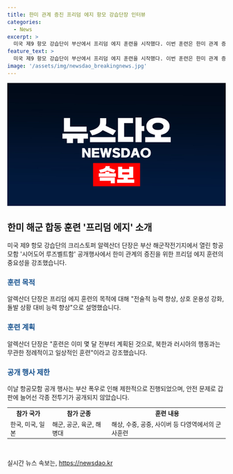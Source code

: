 ```yaml
---
title: 한미 관계 증진 프리덤 에지 항모 강습단장 인터뷰
categories:
  - News
excerpt: >
  미국 제9 항모 강습단이 부산에서 프리덤 에지 훈련을 시작했다. 이번 훈련은 한미 관계 증진과 전략적 능력 강화를 목표로 한다. 다양한 군사 분야에서 실시되며, 북러에 메시지를 보내는 것은 아니라고 강조했다. 이날 항공모함 공개행사는 폭우로 인해 제한적으로 진행되었다.
feature_text: >
  미국 제9 항모 강습단이 부산에서 프리덤 에지 훈련을 시작했다. 이번 훈련은 한미 관계 증진과 전략적 능력 강화를 목표로 한다. 다양한 군사 분야에서 실시되며, 북러에 메시지를 보내는 것은 아니라고 강조했다. 이날 항공모함 공개행사는 폭우로 인해 제한적으로 진행되었다.
image: '/assets/img/newsdao_breakingnews.jpg'
---
```


<p><img src="/assets/img/newsdao_breakingnews.jpg" alt="firstkoreanews 속보" /></p>

<h2 data-ke-size="size26">한미 해군 합동 훈련 '프리덤 에지' 소개</h2>

<p data-ke-size="size16">미국 제9 항모 강습단의 크리스토퍼 알렉산더 단장은 부산 해군작전기지에서 열린 항공모함 '시어도어 루즈벨트함' 공개행사에서 한미 관계의 증진을 위한 프리덤 에지 훈련의 중요성을 강조했습니다.</p>

<h3><b><span style="color: #1a5490;">훈련 목적</span></b></h3>

<p data-ke-size="size16">알렉산더 단장은 프리덤 에지 훈련의 목적에 대해 "전술적 능력 향상, 상호 운용성 강화, 돌발 상황 대비 능력 향상"으로 설명했습니다.</p>

<h3><b><span style="color: #1a5490;">훈련 계획</span></b></h3>

<p data-ke-size="size16">알렉산더 단장은 "훈련은 이미 몇 달 전부터 계획된 것으로, 북한과 러시아의 행동과는 무관한 정례적이고 일상적인 훈련"이라고 강조했습니다.</p>

<h3><b><span style="color: #1a5490;">공개 행사 제한</span></b></h3>

<p data-ke-size="size16">이날 항공모함 공개 행사는 부산 폭우로 인해 제한적으로 진행되었으며, 안전 문제로 갑판에 늘어선 각종 전투기가 공개되지 않았습니다.</p>

<table>
    <tbody>
        <tr>
            <td style="text-align: center; height: 17px;"><b>참가 국가</b></td>
            <td style="text-align: center; height: 17px;"><b>참가 군종</b></td>
            <td style="text-align: center; height: 17px;"><b>훈련 내용</b></td>
        </tr>
        <tr>
            <td style="text-align: left;">한국, 미국, 일본</td>
            <td style="text-align: left;">해군, 공군, 육군, 해병대</td>
            <td style="text-align: left;">해상, 수중, 공중, 사이버 등 다영역에서의 군사훈련</td>
        </tr>
    </tbody>
</table>

<p data-ke-size="size16">&nbsp;</p>
실시간 뉴스 속보는, <a href="https://newsdao.kr" rel="dofollow">https://newsdao.kr</a>


